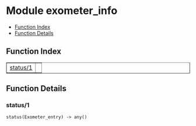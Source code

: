 

# Module exometer_info #
* [Function Index](#index)
* [Function Details](#functions)


<a name="index"></a>

## Function Index ##


<table width="100%" border="1" cellspacing="0" cellpadding="2" summary="function index"><tr><td valign="top"><a href="#status-1">status/1</a></td><td></td></tr></table>


<a name="functions"></a>

## Function Details ##

<a name="status-1"></a>

### status/1 ###

`status(Exometer_entry) -> any()`


